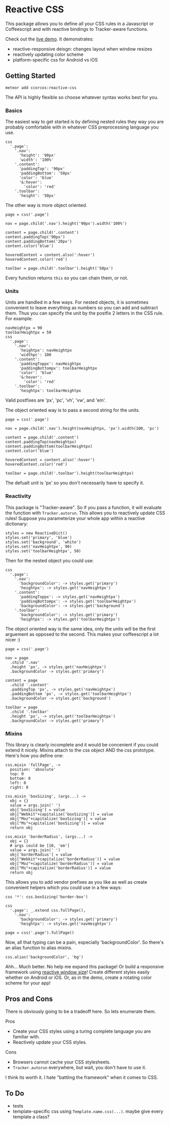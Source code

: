 # Reactive CSS

This package allows you to define all your CSS rules in a Javascript or Coffeescript and with reactive bindings to Tracker-aware functions.

Check out the [live demo](http://reactive-css.meteor.com). It demonstrates:

- reactive-responsive deisgn: changes layout when window resizes
- reactively updating color scheme
- platform-specific css for Android vs iOS

## Getting Started

    meteor add ccorcos:reactive-css

The API is highly flexible so choose whatever syntax works best for you.

### Basics

The easiest way to get started is by defining nested rules they way you are probably comfortable with in whatever CSS preprocessing language you use.

    css
      '.page':
        '.nav':
          'height': '90px'
          'width': '100%'
        '.content':
          'paddingTop': '90px'
          'paddingBottom': '50px'
          'color': 'blue'
          '&:hover':
            'color': 'red'
        '.toolbar':
          'height': '50px'


The other way is more object oriented.

    page = css('.page')
    
    nav = page.child('.nav').height('90px').width('100%')
    
    content = page.child('.content')
    content.paddingTop('90px')
    content.paddingBottom('20px')
    content.color('blue')
    
    hoveredContent = content.also(':hover')
    hoveredContent.color('red')

    toolbar = page.child('.toolbar').height('50px')

Every function returns `this` so you can chain them, or not.

### Units

Units are handled in a few ways. For nested objects, it is sometimes convenient to leave everything as numbers so you can add and subtract them. Thus you can specify the unit by the postfix 2 letters in the CSS rule. For example:

    navHeightpx = 90
    toolbarHeightpx = 50
    css
      '.page':
        '.nav':
          'heightpx': navHeightpx
          'widthpc': 100
        '.content':
          'paddingToppx': navHeightpx
          'paddingBottompx': toolbarHeightpx
          'color': 'blue'
          '&:hover':
            'color': 'red'
        '.toolbar':
          'heightpx': toolbarHeightpx

Valid postfixes are 'px', 'pc', 'vh', 'vw', and 'em'.

The object oriented way is to pass a second string for the units.

    page = css('.page')
    
    nav = page.child('.nav').height(navHeightpx, 'px').width(100, 'pc')
    
    content = page.child('.content')
    content.paddingTop(navHeightpx)
    content.paddingBottom(toolbarHeightpx)
    content.color('blue')
    
    hoveredContent = content.also(':hover')
    hoveredContent.color('red')

    toolbar = page.child('.toolbar').height(toolbarHeightpx)

The defualt unit is 'px' so you don't necessarily have to specify it.

### Reactivity

This package is "Tracker-aware". So if you pass a function, it will evaluate the function with `Tracker.autorun`. This allows you to reactively update CSS rules! Suppose you parameterize your whole app within a reactive dictionary:

    styles = new ReactiveDict()
    styles.set('primary', 'blue')
    styles.set('background', 'white')
    styles.set('navHeightpx', 90)
    styles.set('toolbarHeightpx', 50)

Then for the nested object you could use:

    css
      '.page':
        '.nav':
          'backgroundColor': -> styles.get('primary')
          'heightpx': -> styles.get('navHeightpx')
        '.content':
          'paddingToppx': -> styles.get('navHeightpx')
          'paddingBottompx': -> styles.get('toolbarHeightpx')
          'backgroundColor': -> styles.get('background')
        '.toolbar':
          'backgroundColor': -> styles.get('primary')
          'heightpx': -> styles.get('toolbarHeightpx')

The object oriented way is the same idea, only the units will be the first arguement as opposed to the second. This makes your coffeescript a lot nicer :)

    page = css('.page')
    
    nav = page
      .child '.nav'
      .height 'px', -> styles.get('navHeightpx')
      .backgroundColor -> styles.get('primary')

    content = page
      .child '.content'
      .paddingTop 'px', -> styles.get('navHeightpx')
      .paddingBottom 'px', -> styles.get('toolbarHeightpx')
      .backgroundColor -> styles.get('background')

    toolbar = page
      .child '.toolbar'
      .height 'px', -> styles.get('toolbarHeightpx')
      .backgroundColor -> styles.get('primary')

### Mixins

This library is clearly incomplete and it would be concenient if you could extend it nicely. Mixins attach to the css object AND the css prototype. Here's how you define one:

    css.mixin 'fullPage', ->
      position: 'absolute'
      top: 0
      bottom: 0
      left: 0
      right: 0

    css.mixin 'boxSizing', (args...) ->
      obj = {}
      value = args.join(' ')
      obj['boxSizing'] = value
      obj["Webkit"+capitalize('boxSizing')] = value
      obj["Moz"+capitalize('boxSizing')] = value
      obj["Ms"+capitalize('boxSizing')] = value
      return obj

    css.mixin 'borderRadius', (args...) ->
      obj = {}
      # args could be [10, 'em']
      value = args.join(' ')
      obj['borderRadius'] = value
      obj["Webkit"+capitalize('borderRadius')] = value
      obj["Moz"+capitalize('borderRadius')] = value
      obj["Ms"+capitalize('borderRadius')] = value
      return obj

This allows you to add vendor prefixes as you like as well as create convenient helpers which you could use in a few ways:

    css '*': css.boxSizing('border-box')

    css
      '.page': _.extend css.fullPage(),
        '.nav':
          'backgroundColor': -> styles.get('primary')
          'heightpx': -> styles.get('navHeightpx')

    page = css('.page').fullPage()

Now, all that typing can be a pain, especially 'backgroundColor'. So there's an alias function to alias mixins.

    css.alias('backgroundColor', 'bg')

Ahh... Much better. No help me expand this package! Or build a responsive framework using [reactive window size](https://github.com/gadicc/meteor-reactive-window)! Create different styles easily whether on Android or iOS. Or, as in the demo, create a rotating color scheme for your app!

## Pros and Cons

There is obviously going to be a tradeoff here. So lets enumerate them.

Pros

- Create your CSS styles using a turing complete language you are familiar with.
- Reactively update your CSS styles.

Cons

- Browsers cannot cache your CSS stylesheets. 
- `Tracker.autorun` everywhere, but wait, you don't have to use it.

I think its worth it. I hate "battling the framework" when it comes to CSS.

## To Do
- tests
- template-specific css using `Template.name.css(...)`. maybe give every template a class?